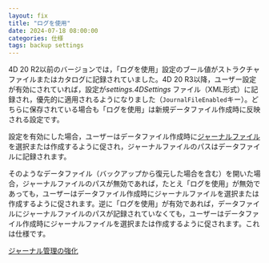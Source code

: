 ```yaml
---
layout: fix
title: "ログを使用"
date: 2024-07-18 08:00:00
categories: 仕様
tags: backup settings
---
```


4D 20 R2以前のバージョンでは，「ログを使用」設定のブール値がストラクチャファイルまたはカタログに記録されていました。4D 20 R3以降，ユーザー設定が有効にされていれば，設定が*settings.4DSettings* ファイル（XML形式）に記録され，優先的に適用されるようになりました（`JournalFileEnabled`キー）。どちらに保存されている場合も「ログを使用」は新規データファイル作成時に反映される設定です。

設定を有効にした場合，ユーザーはデータファイル作成時に[ジャーナルファイル](https://developer.4d.com/docs/ja/Backup/log/)を選択または作成するように促され，ジャーナルファイルのパスはデータファイルに記録されます。

そのようなデータファイル（バックアップから復元した場合を含む）を開いた場合，ジャーナルファイルのパスが無効であれば，たとえ「ログを使用」が無効であっても，ユーザーはデータファイル作成時にジャーナルファイルを選択または作成するように促されます。逆に「ログを使用」が有効であれば，データファイルにジャーナルファイルのパスが記録されていなくても，ユーザーはデータファイル作成時にジャーナルファイルを選択または作成するように促されます。これは仕様です。

<i class="fa fa-external-link" aria-hidden="true"></i> [ジャーナル管理の強化](https://blog.4d.com/ja/enhancing-the-journal-management/)